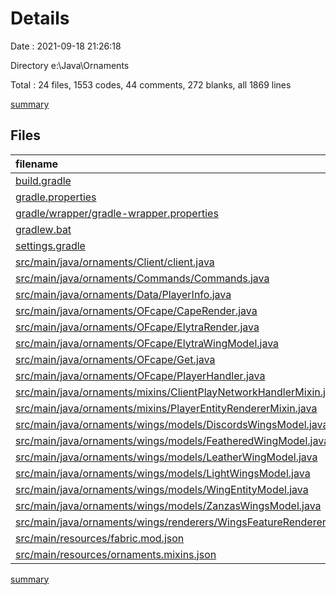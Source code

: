 # Details

Date : 2021-09-18 21:26:18

Directory e:\Java\Ornaments

Total : 24 files,  1553 codes, 44 comments, 272 blanks, all 1869 lines

[summary](results.md)

## Files
| filename | language | code | comment | blank | total |
| :--- | :--- | ---: | ---: | ---: | ---: |
| [build.gradle](/build.gradle) | Groovy | 49 | 21 | 12 | 82 |
| [gradle.properties](/gradle.properties) | Properties | 9 | 2 | 5 | 16 |
| [gradle/wrapper/gradle-wrapper.properties](/gradle/wrapper/gradle-wrapper.properties) | Properties | 5 | 0 | 1 | 6 |
| [gradlew.bat](/gradlew.bat) | Batch | 68 | 0 | 22 | 90 |
| [settings.gradle](/settings.gradle) | Groovy | 9 | 0 | 1 | 10 |
| [src/main/java/ornaments/Client/client.java](/src/main/java/ornaments/Client/client.java) | Java | 24 | 0 | 7 | 31 |
| [src/main/java/ornaments/Commands/Commands.java](/src/main/java/ornaments/Commands/Commands.java) | Java | 95 | 0 | 11 | 106 |
| [src/main/java/ornaments/Data/PlayerInfo.java](/src/main/java/ornaments/Data/PlayerInfo.java) | Java | 37 | 0 | 7 | 44 |
| [src/main/java/ornaments/OFcape/CapeRender.java](/src/main/java/ornaments/OFcape/CapeRender.java) | Java | 58 | 0 | 6 | 64 |
| [src/main/java/ornaments/OFcape/ElytraRender.java](/src/main/java/ornaments/OFcape/ElytraRender.java) | Java | 73 | 4 | 7 | 84 |
| [src/main/java/ornaments/OFcape/ElytraWingModel.java](/src/main/java/ornaments/OFcape/ElytraWingModel.java) | Java | 78 | 0 | 10 | 88 |
| [src/main/java/ornaments/OFcape/Get.java](/src/main/java/ornaments/OFcape/Get.java) | Java | 96 | 0 | 14 | 110 |
| [src/main/java/ornaments/OFcape/PlayerHandler.java](/src/main/java/ornaments/OFcape/PlayerHandler.java) | Java | 66 | 0 | 14 | 80 |
| [src/main/java/ornaments/mixins/ClientPlayNetworkHandlerMixin.java](/src/main/java/ornaments/mixins/ClientPlayNetworkHandlerMixin.java) | Java | 17 | 0 | 4 | 21 |
| [src/main/java/ornaments/mixins/PlayerEntityRendererMixin.java](/src/main/java/ornaments/mixins/PlayerEntityRendererMixin.java) | Java | 28 | 0 | 5 | 33 |
| [src/main/java/ornaments/wings/models/DiscordsWingsModel.java](/src/main/java/ornaments/wings/models/DiscordsWingsModel.java) | Java | 157 | 3 | 29 | 189 |
| [src/main/java/ornaments/wings/models/FeatheredWingModel.java](/src/main/java/ornaments/wings/models/FeatheredWingModel.java) | Java | 129 | 3 | 25 | 157 |
| [src/main/java/ornaments/wings/models/LeatherWingModel.java](/src/main/java/ornaments/wings/models/LeatherWingModel.java) | Java | 185 | 3 | 35 | 223 |
| [src/main/java/ornaments/wings/models/LightWingsModel.java](/src/main/java/ornaments/wings/models/LightWingsModel.java) | Java | 92 | 3 | 17 | 112 |
| [src/main/java/ornaments/wings/models/WingEntityModel.java](/src/main/java/ornaments/wings/models/WingEntityModel.java) | Java | 97 | 2 | 16 | 115 |
| [src/main/java/ornaments/wings/models/ZanzasWingsModel.java](/src/main/java/ornaments/wings/models/ZanzasWingsModel.java) | Java | 68 | 3 | 12 | 83 |
| [src/main/java/ornaments/wings/renderers/WingsFeatureRenderer.java](/src/main/java/ornaments/wings/renderers/WingsFeatureRenderer.java) | Java | 69 | 0 | 8 | 77 |
| [src/main/resources/fabric.mod.json](/src/main/resources/fabric.mod.json) | JSON | 30 | 0 | 4 | 34 |
| [src/main/resources/ornaments.mixins.json](/src/main/resources/ornaments.mixins.json) | JSON | 14 | 0 | 0 | 14 |

[summary](results.md)